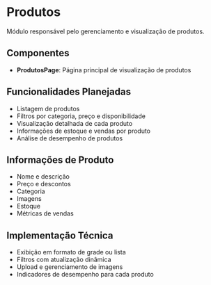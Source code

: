 
# Produtos

Módulo responsável pelo gerenciamento e visualização de produtos.

## Componentes

- **ProdutosPage**: Página principal de visualização de produtos

## Funcionalidades Planejadas

- Listagem de produtos
- Filtros por categoria, preço e disponibilidade
- Visualização detalhada de cada produto
- Informações de estoque e vendas por produto
- Análise de desempenho de produtos

## Informações de Produto

- Nome e descrição
- Preço e descontos
- Categoria
- Imagens
- Estoque
- Métricas de vendas

## Implementação Técnica

- Exibição em formato de grade ou lista
- Filtros com atualização dinâmica
- Upload e gerenciamento de imagens
- Indicadores de desempenho para cada produto

